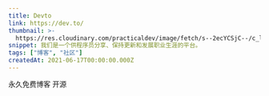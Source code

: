 ```yaml
---
title: Devto
link: https://dev.to/
thumbnail: >-
  https://res.cloudinary.com/practicaldev/image/fetch/s--2ecYCSjC--/c_limit,f_png,fl_progressive,q_80,w_167/https://practicaldev-herokuapp-com.freetls.fastly.net/assets/devlogo-pwa-512.png
snippet: 我们是一个供程序员分享、保持更新和发展职业生涯的平台。
tags: ["博客", "社区"]
createdAt: 2021-06-17T00:00:00.000Z
---
```

永久免费博客
开源